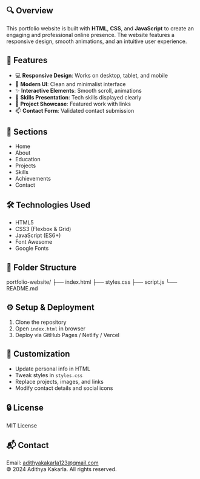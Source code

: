 ## 🔍 Overview
This portfolio website is built with **HTML**, **CSS**, and **JavaScript** to create an engaging and professional online presence. The website features a responsive design, smooth animations, and an intuitive user experience.

## 🚀 Features
- 💻 **Responsive Design**: Works on desktop, tablet, and mobile
- 🎨 **Modern UI**: Clean and minimalist interface
- ✨ **Interactive Elements**: Smooth scroll, animations
- 🧠 **Skills Presentation**: Tech skills displayed clearly
- 📂 **Project Showcase**: Featured work with links
- 📫 **Contact Form**: Validated contact submission

## 📁 Sections
- Home
- About
- Education
- Projects
- Skills
- Achievements
- Contact

## 🛠️ Technologies Used
- HTML5
- CSS3 (Flexbox & Grid)
- JavaScript (ES6+)
- Font Awesome
- Google Fonts

## 🧱 Folder Structure
portfolio-website/
├── index.html
├── styles.css
├── script.js
└── README.md

## ⚙️ Setup & Deployment
1. Clone the repository
2. Open `index.html` in browser
3. Deploy via GitHub Pages / Netlify / Vercel

## 🎨 Customization
- Update personal info in HTML
- Tweak styles in `styles.css`
- Replace projects, images, and links
- Modify contact details and social icons

## 🔒 License
MIT License

## 📬 Contact
Email: adithyakakarla123@gmail.com  
© 2024 Adithya Kakarla. All rights reserved.
